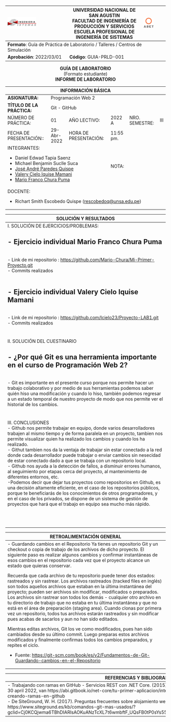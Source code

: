 <div align="center">
<table>
    <theader>
        <tr>
            <td><img src="https://github.com/rescobedoq/pw2/blob/main/epis.png?raw=true" alt="EPIS" style="width:50%; height:auto"/></td>
            <th>
                <span style="font-weight:bold;">UNIVERSIDAD NACIONAL DE SAN AGUSTIN</span><br />
                <span style="font-weight:bold;">FACULTAD DE INGENIERÍA DE PRODUCCIÓN Y SERVICIOS</span><br />
                <span style="font-weight:bold;">ESCUELA PROFESIONAL DE INGENIERÍA DE SISTEMAS</span>
            </th>
            <td><img src="https://github.com/rescobedoq/pw2/blob/main/abet.png?raw=true" alt="ABET" style="width:50%; height:auto"/></td>
        </tr>
    </theader>
    <tbody>
        <tr><td colspan="3"><span style="font-weight:bold;">Formato</span>: Guía de Práctica de Laboratorio / Talleres / Centros de Simulación</td></tr>
        <tr><td><span style="font-weight:bold;">Aprobación</span>:  2022/03/01</td><td colspan="2"><span style="font-weight:bold;">Código</span>: GUIA-PRLD-001</td></tr>
    </tbody>
</table>
</div>

<div align="center">
<span style="font-weight:bold;" colspan="6">GUÍA DE LABORATORIO</span><br />
<span>(Formato estudiante)</span>
</div>
<div align="center">
	<span style="font-weight:bold;">INFORME DE LABORATORIO</span>

<table>
		<theader>
			<tr><th colspan="6">INFORMACIÓN BÁSICA</th></tr>
		</theader>
		<tbody>
			<tr>
				<td><span style="font-weight:bold;">ASIGNATURA:</span></td>
				<td colspan="5">Programación Web 2</td>
			</tr>
			<tr>
				<td><span style="font-weight:bold;">TÍTULO DE LA PRÁCTICA:<span></td>
				<td colspan="5">Git - GitHub</td>
			</tr>
			<tr>
				<td>NÚMERO DE PRÁCTICA:</td>
				<td>01</td><td>AÑO LECTIVO:</td>
				<td>2022 A</td>
				<td>NRO. SEMESTRE:</td>
				<td>III</td>
			</tr>
			<tr>
				<td>FECHA DE PRESENTACIÓN::</td>
				<td>29-Abr-2022</td>
				<td>HORA DE PRESENTACIÓN:</td>
				<td> 11:55 pm.</td>
			</tr>
			<tr>
				<td colspan="3">INTEGRANTES:
					<ul>
					<li>Daniel Edwad Tapia Saenz</li>
					<li>Michael Benjamin Suclle Suca</li>
					<li><a href="https://github.com/Jerbo03">José André Paredes Quispe</a></li>
				        <li><a href="https://github.com/Icielo23">Valery Cielo Iquise Mamani</a></li>
					<li><a href="https://github.com/Mario-Chura">Mario Franco Chura Puma</a></li>
					</ul>
				</td>
				<td colspan="">NOTA:</td>
				<td></td>
			</tr>
			<tr>
				<td colspan="6">DOCENTE:
					<ul>
					<li>Richart Smith Escobedo Quispe (<a href="rescobedoq@unsa.edu.pe">rescobedoq@unsa.edu.pe</a>)</li>
					</ul>
				</td>
			</tr>
		</tdbody>
</table>
</div>

<div align="center">
<table>
<theader>
<tr><th colspan="6">SOLUCIÓN Y RESULTADOS</th></tr>
</theader>
<tbody>

<tr><td>I. SOLUCIÓN DE EJERCICIOS/PROBLEMAS:<br>
<h2>- Ejercicio individual Mario Franco Chura Puma</h2><br>
- Link de mi repositorio : <a href="https://github.com/Mario-Chura/Mi-Primer-Proyecto.git"> https://github.com/Mario-Chura/Mi-Primer-Proyecto.git</a><br>
- Commits realizados<br>	
	<img src="https://i.ibb.co/DWcwThf/commit.jpg" alt="">
<h2>- Ejercicio individual Valery Cielo Iquise Mamani</h2><br>
- Link de mi repositorio : <a href="https://github.com/Icielo23/Proyecto-LAB1.git"> https://github.com/Icielo23/Proyecto-LAB1.git</a><br>
- Commits realizados<br>	
	<img src="https://i.ibb.co/N1F1zhQ/d3234947-5e04-462c-ba2c-099e0d244861.jpg" alt="">
<br><br></td></tr>
<tr><td>II. SOLUCIÓN DEL CUESTINARIO<br>
<h2>- ¿Por qué Git es una herramienta importante en el curso de Programación Web 2?</h2><br>
- Git es importante en el presente curso porque nos permite hacer un trabajo colaborativo y por medio de sus herramientas podemos saber quién hiso una modificación y cuando lo hiso, también podemos regresar a un estado temporal de nuestro proyecto de modo que nos permite ver el historial de los cambios.<br>
<br><br></td></tr>
<tr><td>III. CONCLUSIONES<br>
- Github nos permite trabajar en equipo, donde varios desarrolladores trabajen al mismo tiempo y de forma paralela en un
proyecto, tambien nos permite visualizar quien ha realizado los cambios y cuando los ha realizado.<br>
- Githut tambien nos da la ventaja de trabajar sin estar conectado a la red donde cada desarrollador puede trabajar o 
enviar cambios sin nesecidad de estar conectado dado a que se trabaja con un repositorio local.<br>
- Github nos ayuda a la detección de fallos, a disminuir errores humanos, al seguimiento por etapas  cerca del proyecto, 
al mantenimiento de diferentes entornos, etc.<br>
-Podemos decir que dejar tus proyectos como repositorios en Github, es una decisión altamente eficiente, en el caso de los repositorios públicos, porque te beneficiarás de los conocimientos de otros programadores, y en el caso de los privados, se dispone de un sistema de gestión de proyectos que hará que el trabajo en equipo sea mucho más rápido.<br>  

<br><br></td></tr>
</tbody>
</table>
</div>

<div align="center">
<table>
<theader>
<tr><th colspan="6">RETROALIMENTACIÓN GENERAL</th></tr>
</theader>
<tbody>
	<td>
	- Guardando cambios en el Repositorio
Ya tienes un repositorio Git y un checkout o copia de trabajo de los archivos de dicho proyecto. El siguiente paso es realizar algunos cambios y confirmar instantáneas de esos cambios en el repositorio cada vez que el proyecto alcance un estado que quieras conservar.

Recuerda que cada archivo de tu repositorio puede tener dos estados: rastreados y sin rastrear. Los archivos rastreados (tracked files en inglés) son todos aquellos archivos que estaban en la última instantánea del proyecto; pueden ser archivos sin modificar, modificados o preparados. Los archivos sin rastrear son todos los demás - cualquier otro archivo en tu directorio de trabajo que no estaba en tu última instantánea y que no está en el área de preparación (staging area). Cuando clonas por primera vez un repositorio, todos tus archivos estarán rastreados y sin modificar pues acabas de sacarlos y aun no han sido editados.

Mientras editas archivos, Git los ve como modificados, pues han sido cambiados desde su último commit. Luego preparas estos archivos modificados y finalmente confirmas todos los cambios preparados, y repites el ciclo.
<img src="https://git-scm.com/book/en/v2/images/lifecycle.png" alt="">
- Fuente: 
<a href="https://github.com/Mario-Chura">https://git-scm.com/book/es/v2/Fundamentos-de-Git-Guardando-cambios-en-el-Repositorio</a>
	</td>
</tbody>
</table>
</div>

<div align="center">
<table>
<theader>
<tr><th colspan="6">REFERENCIAS Y BIBLIOGRAFÍA</th></tr>
</theader>
<tbody>
	<td>
	- Trabajando con ramas en GitHub - Servicios REST con .NET Core. (2015). Servicios REST con ASP.NET. Geraadpleegd op 30 april 2022, van https://abi.gitbook.io/net-core/tu-primer-aplicacion/integrando-tu-codigo-fuente-a-github/3.10.1-creando-ramas-en-github <br>
	- De SiteGround, W. H. (2017). Preguntas frecuentes sobre alojamiento web. ES. Geraadpleegd op 30 april 2022, van https://www.siteground.es/kb/comandos-git-mas-usados/?gclid=Cj0KCQjwma6TBhDIARIsAOKuANzTcXL7t6wmbftF_UQsFB0tP0sYs55nfCwHg36mocAYRD57j9lZxVkaAlWNEALw_wcB
	</td>
</tbody>
</table>
</div>
